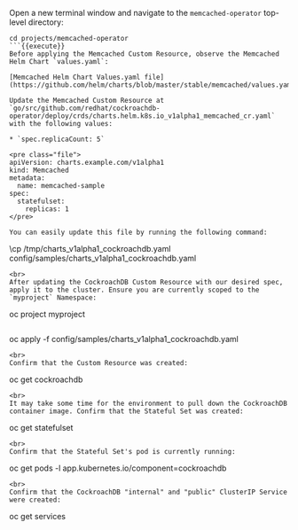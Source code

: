 Open a new terminal window and navigate to the `memcached-operator` top-level directory:

```
cd projects/memcached-operator
```{{execute}}
Before applying the Memcached Custom Resource, observe the Memcached Helm Chart `values.yaml`:

[Memcached Helm Chart Values.yaml file](https://github.com/helm/charts/blob/master/stable/memcached/values.yaml)

Update the Memcached Custom Resource at `go/src/github.com/redhat/cockroachdb-operator/deploy/crds/charts.helm.k8s.io_v1alpha1_memcached_cr.yaml` with the following values:

* `spec.replicaCount: 5`

<pre class="file">
apiVersion: charts.example.com/v1alpha1
kind: Memcached
metadata: 
  name: memcached-sample
spec: 
  statefulset: 
    replicas: 1
</pre>

You can easily update this file by running the following command:

```
\cp /tmp/charts_v1alpha1_cockroachdb.yaml config/samples/charts_v1alpha1_cockroachdb.yaml
```{{execute}}
<br>
After updating the CockroachDB Custom Resource with our desired spec, apply it to the cluster. Ensure you are currently scoped to the `myproject` Namespace:

```
oc project myproject
```{{execute}}

```
oc apply -f config/samples/charts_v1alpha1_cockroachdb.yaml
```{{execute}}
<br>
Confirm that the Custom Resource was created:

```
oc get cockroachdb
```{{execute}}
<br>
It may take some time for the environment to pull down the CockroachDB container image. Confirm that the Stateful Set was created:

```
oc get statefulset
```{{execute}}
<br>
Confirm that the Stateful Set's pod is currently running:

```
oc get pods -l app.kubernetes.io/component=cockroachdb
```{{execute}}
<br>
Confirm that the CockroachDB "internal" and "public" ClusterIP Service were created:

```
oc get services
```{{execute}}
